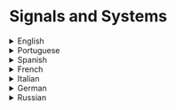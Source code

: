 # Signals and Systems

<details>
  <summary>English</summary>
  
  ### Materials
- [The Scientist and Engineer's Guide to Digital Signal Processing](https://www.dspguide.com/ch1.htm)
- [Signals and Systems MIT](https://ocw.mit.edu/resources/res-6-007-signals-and-systems-spring-2011/)
- [Signals and Systems MIT 2011](https://ocw.mit.edu/courses/electrical-engineering-and-computer-science/6-003-signals-and-systems-fall-2011/index.htm)
- [Khan Academy](https://www.khanacademy.org/science/electrical-engineering/ee-signals)
- [Edx Course](https://www.edx.org/course/signals-and-systems-part-1-1)
- [Wikibooks](https://en.wikibooks.org/wiki/Signals_and_Systems)
- [Tutorialspoint](https://www.tutorialspoint.com/signals_and_systems/)
- [ETH Zürich](http://www.idsc.ethz.ch/education/lectures/signals-and-systems.html)
- [Basics of Signals and Systems](http://www.di.univr.it/documenti/OccorrenzaIns/matdid/matdid744681.pdf)
- [Signals and Systems Book](http://www.eng.ucy.ac.cy/cpitris/courses/ece623/notes/SignalsAndSystems.pdf)
- [Princeton Lectures](https://www.princeton.edu/~cuff/ele301/files/)
- [EE102: Stanford](https://stanford.edu/~boyd/ee102/)
- [EE301 Signals and Systems](https://engineering.purdue.edu/~mikedz/ee301/ee301.html)
- [Signals and Systems Lecture](https://github.com/spatialaudio/signals-and-systems-lecture)
- [Signals and Systems Materials](http://signalsandsystems.wikidot.com/video-lectures)
- [EEM 305 - Signals and Systems](http://eem.eskisehir.edu.tr/Ders.aspx?dersId=102)
- [Brilliant](https://brilliant.org/wiki/signals-and-systems/)
- [EE344 - Signals and Systems I](https://www3.nd.edu/~mhaenggi/ee344-04/overview.html)
- [18-290 Signals & Systems](http://course.ece.cmu.edu/~ece290/f18/schedule.html)
- [ECEN 314: Signals and Systems](http://pfister.ee.duke.edu/courses/ecen314/)
- [Review of Discrete-Time Signals and Systems](http://pfister.ee.duke.edu/courses/ece485/dtss_review.pdf)
- [ELC 3335 Signals and Systems](http://web.ecs.baylor.edu/faculty/baylis/ELC3335/)
- [Biomedical Signal and Systems](https://web.njit.edu/~joelsd/signals.htm)
- [EG1110: Signals and Systems](https://www.le.ac.uk/eg/mct6/teaching/eg1110.html)
- [Notes for Signals and Systems](https://www.ece.jhu.edu/~cooper/courses/214/signalsandsystemsnotes.pdf)
- [Signals and Systems Reference](http://www-inst.eecs.berkeley.edu/~ee120/fa99/summary/summary.pdf)
- [A Practical Approach to Signals and Systems](http://coretronix.org/A%20Practical%20Approach%20to%20Signals%20and%20Systems.pdf)
- [EE3054 Exercises](http://eeweb.poly.edu/iselesni/EE3054/EE3054_Exercises.pdf)
- [Lectures Slides Michael D. Adams](https://www.ece.uvic.ca/~frodo/sigsysbook/downloads/lecture_slides_for_signals_and_systems-2016-01-25.pdf)
- [Continuous-Time Signals and Systems](https://www.ece.uvic.ca/~frodo/sigsysbook/downloads/continuous_time_signals_and_systems-2013-09-11-uvic.pdf)
- [EECE 301 Signals & Systems](http://www.ws.binghamton.edu/fowler/fowler%20personal%20page/EE301_files/EECE%20301%20Note%20Set%2014%20Fourier%20Transform.pdf)
- [Class Note for Signals and Systems](http://notesvillage.com/upload/Book.pdf)
- [Discrete-Time Signals and Systems](https://web.eecs.umich.edu/~fessler/course/451/l/pdf/c2.pdf)
- [EG1110 Signals and Systems](https://www.le.ac.uk/eg/mct6/teaching/eg1110/lect2_4.pdf)
- [Computer Explorations in Signals & Systems](https://rafnem.hi.is/amstel/skoli/Computer%20Explorations%20in%20Signals%20and%20Systems.pdf)
- [Signals and Systems 2nd](https://electronicsbookcafe.files.wordpress.com/2015/08/signals-and-systems-2nd-edition-schaums-outline-series-hwei-hsu.pdf)
- [Classification of Signal and System](http://www.ee.nchu.edu.tw/pic/courseitem/1438_chapter1.pdf)
- [Lecture Notes METU](https://users.metu.edu.tr/kamisli/lecture_notes/ee301_lectures.pdf)
- [Discrete-Time Signals and Systems](https://www.pearsonhighered.com/assets/samplechapter/0/1/3/1/0131988425.pdf)
- [Signals and Systems with MATLAB](http://fmipa.umri.ac.id/wp-content/uploads/2016/03/Steven-T.-Karris-Signals-and-systems-with-matlab-applications.9780970951168.27593.pdf)
- [A Mathematical Introduction to Signals and Systems](https://mast.queensu.ca/~bahman/volume1.pdf)
- [CT and DT Systems](https://web.stanford.edu/~kairouzp/teaching/ece310/secure/Chapter3.pdf)
- [Introduction to Communication Systems](https://www.ece.ucsb.edu/wcsl/Publications/intro_comm_systems_madhow_jan2014b.pdf)
- [Signals and Systems: Fourier Transform](http://ele.aut.ac.ir/~abdollahi/Lec_5_S12.pdf)
- [Signals and Systems Sample](https://www.nodia.co.in/image/catalog/2015/08/Signal-and-System-sample-chapter.pdf)
- [Signal Processing & Linear Systems](http://galia.fc.uaslp.mx/~mlr/Lathi1.pdf)
- [Introduction to MATLAB](http://ee.sharif.edu/~dsp/matlab_tutorial.pdf)
- [Systems and Laplace Transform](http://www.ee.ic.ac.uk/pcheung/teaching/DE2_EE/Lecture%206%20-%20Systems%20&amp;%20Laplace%20Transform%20(x1).pdf)
- [Foundations of Signal Processing](http://www.fourierandwavelets.org/FSP_v1.1_2014.pdf)
- [On The Fractional Signals and Systems](https://citeseerx.ist.psu.edu/viewdoc/download?doi=10.1.1.470.779&amp;rep=rep1&amp;type=pdf)
- [Systems and their Properties](http://maxim.ece.illinois.edu/teaching/fall08/lec3.pdf)
- [BEC301 Signals and Systems](https://www.bharathuniv.ac.in/colleges1/downloads/courseware_ece/notes/BEC301%20-%20signals%20and%20systems.pdf)
- [Complex-Valued Signals and Systems](https://www.cs.tut.fi/kurssit/TLT-9707/presentations/Complex-Signals-and-Radios-short-2pp.pdf)
- [Python for Signal Processing](https://doc.lagout.org/programmation/python/Python%20for%20Signal%20Processing_%20Featuring%20IPython%20Notebooks%20%5BUnpingco%202013-10-10%5D.pdf)
- [Digital Signal Processing in Python](http://greenteapress.com/thinkdsp/thinkdsp.pdf)
- [Dr Wickert's Info Center](http://www.eas.uccs.edu/~mwickert/)
- [Signal Processing and Communications](https://conference.scipy.org/proceedings/scipy2015/pdfs/mark_wickert.pdf)
- [Systems and Signals](https://staff.fnwi.uva.nl/r.vandenboomgaard/SP20162017/SystemsSignals/index.html)
- [Real Time Signal Processing in Python](https://bastibe.de/2012-11-02-real-time-signal-processing-in-python.html)
- [Handling Unix Signals in Python](https://stackabuse.com/handling-unix-signals-in-python/)
- [Neso Academy Course](https://www.youtube.com/watch?v=s8rsR_TStaA&amp;list=PLBlnK6fEyqRhG6s3jYIU48CqsT5cyiDTO)
</details>

<details>
  <summary>Portuguese</summary>
  
  ### Materials
- [Sinais e Sistemas](http://users.isr.ist.utl.pt/~iml/LERCI_&amp;_LEE/ss_10-11_sem2/AULAS_SS_v3.pdf)
- [Introdução aos Sinais e Sistemas](http://www.univasf.edu.br/~edmar.nascimento/analise/analise_aula03.pdf)
- [Apostila de Sinais e Sistemas](https://aprender.ead.unb.br/pluginfile.php/170922/mod_resource/content/2/Stelle2005.pdf)
- [Sinais e Sistemas Capítulo 1](http://srvd.grupoa.com.br/uploads/imagensExtra/legado/L/LATHI_B_P/Sinais_Sistemas_Lineares_2Ed/Liberado/Cap_01.pdf)
- [Análise de Sinais e Sistemas](http://www.cear.ufpb.br/juan/?page_id=96)
- [Sistemas e Sinais](http://www.ece.ufrgs.br/~eng04006/apostilas/area1.pdf)
- [Sinais e Sistemas: Conceitos Básicos](http://www2.fsanet.com.br/Professor/Material/Material-de-Apoio/Fabio-de-Araujo-Leite/Bacharelado-em-Engenharia-Eletrica/Analise-de-Sinais-e-Sistemas/1.-Sinais---Introducao.pdf)
- [Princípios de Comunicação: Sinais e Sistemas](https://www.feis.unesp.br/Home/departamentos/engenhariaeletrica/optoeletronica/sinais_e_sistemas.pdf)
- [SS0910](http://users.isr.ist.utl.pt/~jsm/teaching/ss/SS-0910.htm)
- [Introdução aos Sinais e Sistemas](https://wiki.sj.ifsc.edu.br/wiki/images/2/25/SinaiSistemas.pdf)
- [Sinais e Sistemas Lineares](http://www.cin.ufpe.br/~dmg/SS-ufpe-aula-02-sinais-e-sistemas.pdf)
- [Prof. Rafael Beltrame](http://coral.ufsm.br/beltrame/index.php/disciplinas/graduacao/sinais-e-sistemas)
- [Análise de Sinais](https://www.novaims.unl.pt/vlobo/escola_naval/AnaliseSinais/AnaliseSinais1_2.pdf)
- [Sinais e Sistemas Segunda Edição](https://www.cefala.org/~adelino/Livros/Oppenheim_2010_Sinais_e_Sistemas_2ed.pdf)
- [Sinais e Sistemas Discretos](http://www.l2f.inesc-id.pt/~lco/psa0203/pdf/ssd_cop.pdf)
</details>

<details>
  <summary>Spanish</summary>
  
  ### Materials
- [Conceptos de Señales y Sistemas](https://www.exabyteinformatica.com/uoc/Audio/Procesamiento_de_audio/Procesamiento_de_audio_(Modulo_1).pdf)
- [Señales y Sistemas Materiales](https://ocw.unican.es/course/view.php?id=184&amp;section=3)
- [Señales y Sistemas](http://www.unsam.edu.ar/escuelas/ciencia/alumnos/matematica_guia/apunte2parte.pdf)
- [Tema I: Señales y Sistemas](http://enrique.sanchez.webs.uvigo.es/PDFs/125_TemaI-Senales.pdf)
- [Fundamentos de Señales y Sistemas](http://www2.imse-cnm.csic.es/~rafael/SETI/SETI_03_04_transp_Tema_02.pdf)
</details>

<details>
  <summary>French</summary>
  
  ### Materials
- [Signaux & Systemes](http://ressource.electron.free.fr/bts/cours/SigsyPoly.pdf)
- [Signaux et Systèmes Discrets](https://asi.insa-rouen.fr/enseignement/siteUV/ti/private/Cours1_TDS.pdf)
- [Signaux et Systèmes](http://info.usherbrooke.ca/ogodin/enseignement/imn317/chapitres/imn317-chap02.pdf)
- [Systèmes Linéaires et Signaux](https://cours.espci.fr/site.php?id=89&amp;fileid=1177)
- [Cours de Traitement du Signal](http://hebergement.u-psud.fr/roger.reynaud/Enseigne/TDS_cours-P1.pdf)
- [Théorie du Signal](http://www.gipsa-lab.grenoble-inp.fr/~christian.jutten/mescours/Theorie_du_signal.pdf)
- [Signaux et Systèmes Discrets](https://www8.umoncton.ca/umcm-cormier_gabriel/Signaux/GELE2511_Chapitre5.pdf)
- [Signaux et Systemes](http://www.uqac.ca/ht2bui/6gei500_cours1.pdf)
- [Modélisation et Analyse des Systèmes](http://www.montefiore.ulg.ac.be/systems/SYST002/syst002-syllabus.pdf)
- [Traitement de Signal (TS)](http://www.univ-tebessa.dz/fichiers/master/master_973.pdf)
</details>

<details>
  <summary>Italian</summary>
  
  ### Materials
- [Segnali e Sistemi](http://automatica.dei.unipd.it/people/chiuso/teaching/segnali-e-sistemi.html)
- [Segnali e Sistemi Slides](http://www.uniroma2.it/didattica/foejz/deposito/bipoli.pdf)
- [SigSys](http://www3.deis.unibo.it/Staff/FullProf/GiovanniMarro/sigsys.pdf)
- [Trasmissione dei Segnali e Sistemi di Telecomunicazione](https://teoriadeisegnali.it/libro/html/html/)
- [Fondamenti di Segnali e Sistemi](https://home.deib.polimi.it/bernasco/corso_fss/indice.htm)
- [Corso di Laboratorio di Segnali e Sistemi](https://www.roma1.infn.it/~luci/corso_LabSS.html)
- [Laboratorio di Sistemi e Segnali](https://www.roma1.infn.it/~vignatim/didattica/LabSisSeg18.php)
- [Temi d'esame di Segnali e Sistemi](http://ricci.unisalento.it/TemiSS.htm)
- [Segnali e Sistemi, Universitá di Padova](http://www.isib.cnr.it/control/finesso/sesi/materialedidattico.html)
- [Lezioni di Laboratorio di Segnali e Sistemi](https://www.phys.uniroma1.it/DipWeb/web_disp/d2/dispense/Nigro_Seg_Sistemi.pdf)
- [AVVISI](https://home.deib.polimi.it/bellini/fond_segnali_trasm/fond_segnali_trasm.html)
- [Transmissione dei Segnali e Sistemi di Telecomunicazione](http://www.cialtrone.it/interessi/scienza/vari/Trasmissione%20dei%20Segnali%20e%20Sistemi%20di%20Telecomunicazione.pdf)
- [Teoria dei Sistemi](http://cse.lab.imtlucca.it/~bemporad/teaching/tds00/pdf/slides.pdf)
- [Appunti di Teoria dei Segnali](http://users.libero.it/sandry/teoria.pdf)
</details>

<details>
  <summary>German</summary>
  
  ### Materials
- [Signale und Systeme 1](http://www5.tu-ilmenau.de/nt/de/teachings/vorlesungen/signale1/index.html)
- [Signale un Systeme](https://www4.fh-swf.de/media/downloads/fbiw/download_5/schulze/susy1/SuSy-Skript-2018-04-03-a.pdf)
- [Einführung in die Digitale Signalverarbeitung](https://www.ak.tu-berlin.de/fileadmin/a0135/Unterrichtsmaterial/Skripte/EDS_Skript.pdf)
- [Zeitdiskrete Signale und Systeme](https://www.nt.tuwien.ac.at/wp-content/uploads/2016/01/Doblinger_SuS_3Ed_print.pdf)
- [Signalverarbeitung](https://www.mb.uni-siegen.de/mrt/lehre/sv/signalverarbeitung-skript.pdf)
- [Grundlagen der Signalverarbeitung 2](http://eitidaten.fh-pforzheim.de/daten/mitarbeiter/hoeptner/SundS/Skript_Grundlagen_der_Signalverarbeitung_2_v14.pdf)
- [Musterlösung](http://www.rhodiumtec.de/Download/TIT05NSB/loesungen.pdf)
- [Etwas Signal und Systemtheorie](http://www.iks.hs-merseburg.de/~tlange/pdf/Etwas%20Signal-%20und%20Systemtheorie.pdf)
- [Signale und Systeme, Gudrun Flach](https://www.htw-dresden.de/fileadmin/userfiles/et/Personal/Professoren/Flach/SuS_fs/sus_fern_1617.pdf)
</details>

<details>
  <summary>Russian</summary>
  
  ### Materials
- [Notes Systems](https://logic.pdmi.ras.ru/~sergey/teaching/asr/notes-02-systems.pdf)
- [Signals Linear Systems](http://www.geokniga.org/bookfiles/geokniga-davydov-av-signaly-i-linejnye-sistemytematicheskie-lekcii-ekaterinburgelekt.pdf)
- [Digital Signal Processing](http://files.lib.sfu-kras.ru/ebibl/umkd/50/u_lectures.pdf)
- [Digital Signal Processing](https://www.bsuir.by/m/12_100229_1_85526.pdf)
- [Radio and Chains and Signals](http://www.vlsu.ru/fileadmin/Kadry_dlja_regiona/7/7-2-7/7-2-7-02_2013_Radiotekhnicheskie_Tsepy_i_Signaly.pdf)
- [Cifrovaya Obrabotka](http://portal.tpu.ru:7777/departments/otdel/publish/izdaniya_razrabotanye_v_ramkah_IOP/Tab1/cifrovaya_obrabotka_signalov_zac.pdf)
- [Digital Processing of Signals Methods](http://www.ict.edu.ru/ft/006185/itmo425.pdf)
- [Signal Management and Processing Systems](http://ipmras.ru/UserFiles/Diss/TerpelovDA/Thesises_Terpelov.pdf)
- [System Synchronization](http://media-publisher.ru/wp-content/uploads/2017/12/%D0%A1%D0%98%D0%9D%D0%A5%D0%A0%D0%9E-3-2017.pdf)
</details>